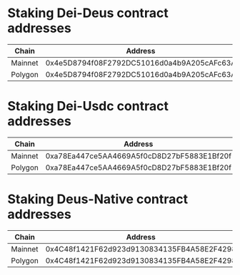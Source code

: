 # Staking Dei-Deus contract addresses

Chain | Address
-|-
Mainnet | 0x4e5D8794f08F2792DC51016d0a4b9A205cAFc63A
Polygon | 0x4e5D8794f08F2792DC51016d0a4b9A205cAFc63A

# Staking Dei-Usdc contract addresses

Chain | Address
-|-
Mainnet | 0xa78Ea447ce5AA4669A5f0cD8D27bF5883E1Bf20f
Polygon | 0xa78Ea447ce5AA4669A5f0cD8D27bF5883E1Bf20f

# Staking Deus-Native contract addresses

Chain | Address
-|-
Mainnet | 0x4C48f1421F62d923d9130834135FB4A58E2F4298
Polygon | 0x4C48f1421F62d923d9130834135FB4A58E2F4298